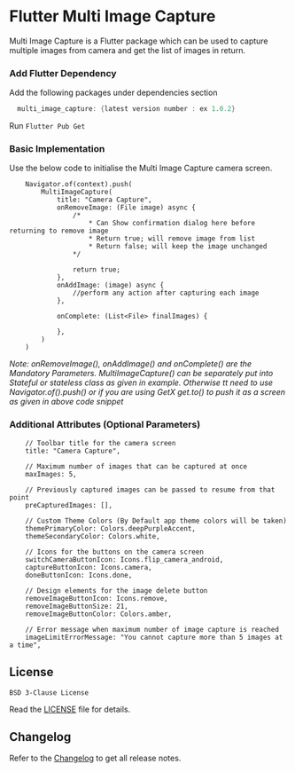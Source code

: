 # Flutter Multi Image Capture

Multi Image Capture is a Flutter package which can be used to capture multiple images from camera and get the list of images in return.
   
### Add Flutter Dependency
Add the following packages under dependencies section
``` Dart
  multi_image_capture: {latest version number : ex 1.0.2}
```
Run `Flutter Pub Get` 

### Basic Implementation
Use the below code to initialise the Multi Image Capture camera screen.
```
    Navigator.of(context).push(
        MultiImageCapture(
            title: "Camera Capture",
            onRemoveImage: (File image) async {
                /*
                    * Can Show confirmation dialog here before returning to remove image
                    * Return true; will remove image from list
                    * Return false; will keep the image unchanged
                */
    
                return true;
            },
            onAddImage: (image) async {
                //perform any action after capturing each image
            },
    
            onComplete: (List<File> finalImages) {
                
            },
        )
    )
```

_Note: onRemoveImage(), onAddImage() and onComplete() are the Mandatory Parameters. MultiImageCapture() can be separately put into Stateful or stateless class as given in example. Otherwise tt need to use Navigator.of().push() or if you are using GetX get.to() to push it as a screen as given in above code snippet_

### Additional Attributes (Optional Parameters)
```
    // Toolbar title for the camera screen
    title: "Camera Capture",
    
    // Maximum number of images that can be captured at once
    maxImages: 5,
    
    // Previously captured images can be passed to resume from that point
    preCapturedImages: [],

    // Custom Theme Colors (By Default app theme colors will be taken)
    themePrimaryColor: Colors.deepPurpleAccent,
    themeSecondaryColor: Colors.white,

    // Icons for the buttons on the camera screen
    switchCameraButtonIcon: Icons.flip_camera_android,
    captureButtonIcon: Icons.camera,
    doneButtonIcon: Icons.done,

    // Design elements for the image delete button
    removeImageButtonIcon: Icons.remove,
    removeImageButtonSize: 21,
    removeImageButtonColor: Colors.amber,

    // Error message when maximum number of image capture is reached
    imageLimitErrorMessage: "You cannot capture more than 5 images at a time",
```

## License

```
BSD 3-Clause License
```
Read the [LICENSE](LICENSE) file for details.

## Changelog

Refer to the [Changelog](CHANGELOG.md) to get all release notes.